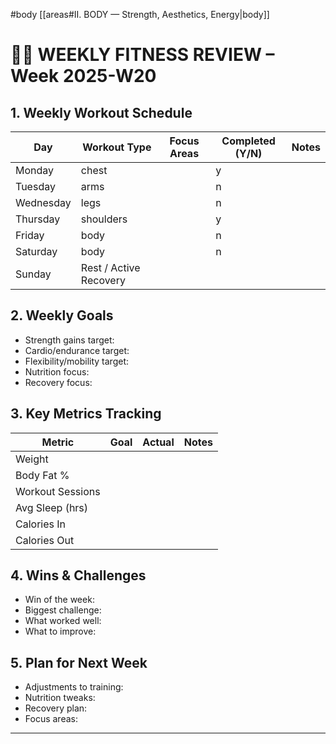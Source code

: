 #body [[areas#II. BODY — Strength, Aesthetics, Energy|body]]

# 🏋️‍♂️ WEEKLY FITNESS REVIEW – Week 2025-W20

## 1. Weekly Workout Schedule
| Day       | Workout Type           | Focus Areas | Completed (Y/N) | Notes |
| --------- | ---------------------- | ----------- | --------------- | ----- |
| Monday    | chest                  |             | y               |       |
| Tuesday   | arms                   |             | n               |       |
| Wednesday | legs                   |             | n               |       |
| Thursday  | shoulders              |             | y               |       |
| Friday    | body                   |             | n               |       |
| Saturday  | body                   |             | n               |       |
| Sunday    | Rest / Active Recovery |             |                 |       |

## 2. Weekly Goals
- Strength gains target:  
- Cardio/endurance target:  
- Flexibility/mobility target:  
- Nutrition focus:  
- Recovery focus:

## 3. Key Metrics Tracking
| Metric           | Goal        | Actual       | Notes                     |
|------------------|-------------|--------------|---------------------------|
| Weight           |             |              |                           |
| Body Fat %       |             |              |                           |
| Workout Sessions |             |              |                           |
| Avg Sleep (hrs)  |             |              |                           |
| Calories In      |             |              |                           |
| Calories Out     |             |              |                           |

## 4. Wins & Challenges
- Win of the week:  
- Biggest challenge:  
- What worked well:  
- What to improve:

## 5. Plan for Next Week
- Adjustments to training:  
- Nutrition tweaks:  
- Recovery plan:  
- Focus areas:

---